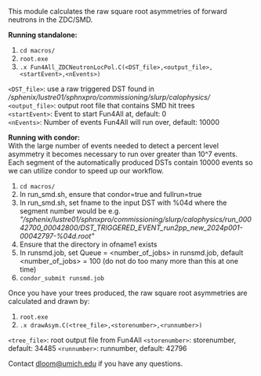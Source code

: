 This module calculates the raw square root asymmetries of forward neutrons in the ZDC/SMD. 

**Running standalone:** 
1) `cd macros/`
2) `root.exe`
3) `.x Fun4All_ZDCNeutronLocPol.C(<DST_file>,<output_file>,<startEvent>,<nEvents>)`

`<DST_file>`: use a raw triggered DST found in _/sphenix/lustre01/sphnxpro/commissioning/slurp/calophysics/_  
`<output_file>`: output root file that contains SMD hit trees  
`<startEvent>`: Event to start Fun4All at, default: 0  
`<nEvents>`: Number of events Fun4All will run over, default: 10000  

**Running with condor:**  
With the large number of events needed to detect a percent level asymmetry it becomes necessary to run over greater than 10^7 events. Each segment of the automatically produced DSTs contain 10000 events so we can utilize condor to speed up our workflow.  

1) `cd macros/`
2) In run_smd.sh, ensure that condor=true and fullrun=true
3) In run_smd.sh, set fname to the input DST with %04d where the segment number would be e.g. _"/sphenix/lustre01/sphnxpro/commissioning/slurp/calophysics/run_00042700_00042800/DST_TRIGGERED_EVENT_run2pp_new_2024p001-00042797-%04d.root"_
4) Ensure that the directory in ofname1 exists
5) In runsmd.job, set Queue = <number_of_jobs> in runsmd.job, default <number_of_jobs> = 100 (do not do too many more than this at one time)
6) `condor_submit runsmd.job`


Once you have your trees produced, the raw square root asymmetries are calculated and drawn by:  
1) `root.exe`
2) `.x drawAsym.C(<tree_file>,<storenumber>,<runnumber>)`

`<tree_file>`: root output file from Fun4All 
`<storenumber>`: storenumber, default: 34485
`<runnumber>`: runnumber, default: 42796  


Contact dloom@umich.edu if you have any questions.